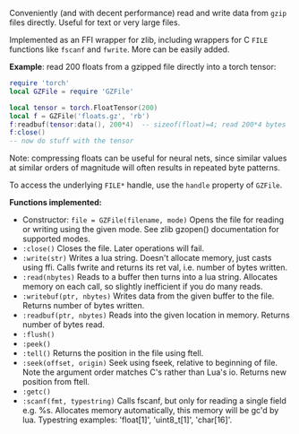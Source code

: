 Conveniently (and with decent performance) read and write data from `gzip` 
files directly. Useful for text or very large files.

Implemented as an FFI wrapper for zlib, including wrappers for C `FILE` 
functions like `fscanf` and `fwrite`. More can be easily added.

**Example**: read 200 floats from a gzipped file directly into a torch tensor:
```lua
require 'torch'
local GZFile = require 'GZFile'

local tensor = torch.FloatTensor(200)
local f = GZFile('floats.gz', 'rb')
f:readbuf(tensor:data(), 200*4)  -- sizeof(float)=4; read 200*4 bytes
f:close()
-- now do stuff with the tensor
```
Note: compressing floats can be useful for neural nets, since similar values at
similar orders of magnitude will often results in repeated byte patterns.

To access the underlying `FILE*` handle, use the `handle` property of `GZFile`.

**Functions implemented:**

  * Constructor: `file = GZFile(filename, mode)`
    Opens the file for reading or writing using the given mode.
    See zlib gzopen() documentation for supported modes.
  * `:close()` Closes the file. Later operations will fail.
  * `:write(str)`
    Writes a lua string. Doesn't allocate memory, just casts using ffi.
    Calls fwrite and returns its ret val, i.e. number of bytes written.
  * `:read(nbytes)`
    Reads to a buffer then turns into a lua string.
    Allocates memory on each call, so slightly inefficient if you do many
    reads.
  * `:writebuf(ptr, nbytes)`
    Writes data from the given buffer to the file.
    Returns number of bytes written.
  * `:readbuf(ptr, nbytes)`
    Reads into the given location in memory.
    Returns number of bytes read.
  * `:flush()`
  * `:peek()`
  * `:tell()`
    Returns the position in the file using ftell.
  * `:seek(offset, origin)`
    Seek using fseek, relative to beginning of file.
    Note the argument order matches C's rather than Lua's io.
    Returns new position from ftell.
  * `:getc()`
  * `:scanf(fmt, typestring)`
    Calls fscanf, but only for reading a single field e.g. %s.
    Allocates memory automatically, this memory will be gc'd by lua.
    Typestring examples: 'float[1]', 'uint8_t[1]', 'char[16]'.
